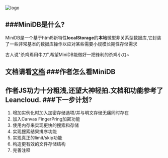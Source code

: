 ![logo](http://7u2nd7.com1.z0.glb.clouddn.com/Untitled.png)

###MiniDB是什么?
----
MiniDB是一个基于html5新特性**localStorage**的**本地**微型非关系型数据库,它封装了一些非常基本的数据库操作以应对某些需要小规模长期性存储需求

古人说"杀鸡焉用牛刀",希望MiniDB能做好一把锋利的杀鸡小刀~

文档请看[文档](https://github.com/david500834/Mini-DB/wiki)
###作者怎么看MiniDB
----
作者JS功力十分粗浅,还望大神轻拍.文档和功能参考了Leancloud.
###下一步计划?
----
1. 增加实例化时加入加密存储选项/并与明文存储无痛同时存在
2. 加入Canvas FingerPring加密功能
3. 使用内存来实现更快的搜索和存储
4. 实现搜索结果排序功能
5. 实现真正的limit/skip功能
6. 构造更有效的文件存储结构
7. 完善注释
